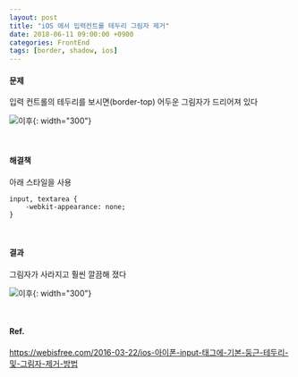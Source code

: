 ```yaml
---
layout: post
title: "iOS 에서 입력컨트롤 테두리 그림자 제거"
date: 2018-06-11 09:00:00 +0900
categories: FrontEnd
tags: [border, shadow, ios]
---
```


#### 문제

입력 컨트롤의 테두리를 보시면(border-top) 어두운 그림자가 드리어져 있다

![이후](/images/ios-asis.jpg){: width="300"}

<br>

#### 해결책

아래 스타일을 사용

```
input, textarea {
    -webkit-appearance: none;
}
```

<br>

#### 결과

그림자가 사라지고 훨씬 깔끔해 졌다

![이후](/images/ios-tobe.jpg){: width="300"}

<br>

#### Ref.

<https://webisfree.com/2016-03-22/ios-아이폰-input-태그에-기본-둥근-테두리-및-그림자-제거-방법>

